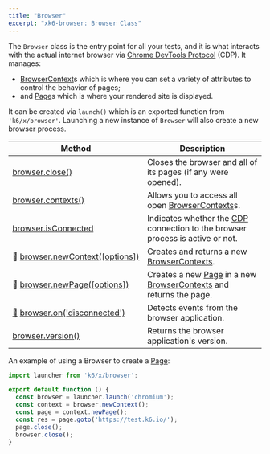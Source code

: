 ```yaml
---
title: "Browser"
excerpt: "xk6-browser: Browser Class"
---
```


The `Browser` class is the entry point for all your tests, and it is what interacts with the actual internet browser via [Chrome DevTools Protocol](https://chromedevtools.github.io/devtools-protocol/) (CDP). It manages:
- [BrowserContext](/javascript-api/xk6-browser/browsercontext/)s which is where you can set a variety of attributes to control the behavior of pages;
- and [Page](/javascript-api/xk6-browser/page/)s which is where your rendered site is displayed.

It can be created via `launch()` which is an exported function from `'k6/x/browser'`. Launching a new instance of `Browser` will also create a new browser process.

| Method                                                                                                                                                                         | Description                                                                                                                                           |
|--------------------------------------------------------------------------------------------------------------------------------------------------------------------------------|-------------------------------------------------------------------------------------------------------------------------------------------------------|
| <nobr>[browser.close()](/javascript-api/xk6-browser/browser/close)</nobr>                                                                                                      | Closes the browser and all of its pages (if any were opened).                                                                                         |
| <nobr>[browser.contexts()](/javascript-api/xk6-browser/browser/contexts)</nobr>                                                                                                | Allows you to access all open [BrowserContexts](/javascript-api/xk6-browser/browsercontext/)s.                                                        |
| <nobr>[browser.isConnected](/javascript-api/xk6-browser/browser/isconnected)</nobr>                                                                                            | Indicates whether the [CDP](https://chromedevtools.github.io/devtools-protocol/) connection to the browser process is active or not.                  |
| <nobr><span title="Work in progress">🚧</span> [browser.newContext([options])](/javascript-api/xk6-browser/browser/newcontext/)</nobr>                                         | Creates and returns a new [BrowserContexts](/javascript-api/xk6-browser/browsercontext/).                                                             |
| <nobr><span title="Work in progress">🚧</span> [browser.newPage([options])](/javascript-api/xk6-browser/browser/newpage)</nobr>                                                | Creates a new [Page](/javascript-api/xk6-browser/page/) in a new [BrowserContexts](/javascript-api/xk6-browser/browsercontext/) and returns the page. |
| <nobr><span title="Work in progress">[🚧](https://github.com/grafana/xk6-browser/issues/96)</span> [browser.on('disconnected')](/javascript-api/xk6-browser/browser/on)</nobr> | Detects events from the browser application.                                                                                                          |
| <nobr>[browser.version()](/javascript-api/xk6-browser/browser/version)</nobr>                                                                                                  | Returns the browser application's version.                                                                                                            |

An example of using a Browser to create a [Page](/javascript-api/xk6-browser/page):

```javascript
import launcher from 'k6/x/browser';

export default function () {
  const browser = launcher.launch('chromium');
  const context = browser.newContext();
  const page = context.newPage();
  const res = page.goto('https://test.k6.io/');
  page.close();
  browser.close();
}
```
